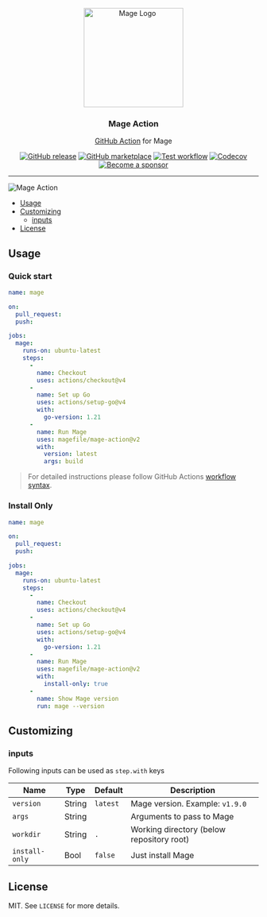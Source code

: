 <p align="center">
  <img alt="Mage Logo" src="https://avatars2.githubusercontent.com/u/32144377?s=200&v=4" height="200" />
  <h3 align="center">Mage Action</h3>
  <p align="center"><a href="https://github.com/features/actions">GitHub Action</a> for Mage</p>
  <p align="center">
    <a href="https://github.com/magefile/mage-action/releases/latest"><img alt="GitHub release" src="https://img.shields.io/github/release/magefile/mage-action.svg?logo=github&style=flat-square"></a>
    <a href="https://github.com/marketplace/actions/mage-action"><img alt="GitHub marketplace" src="https://img.shields.io/badge/marketplace-mage--action-blue?logo=github&style=flat-square"></a>
    <a href="https://github.com/magefile/mage-action/actions?workflow=test"><img alt="Test workflow" src="https://img.shields.io/github/actions/workflow/status/magefile/mage-action/test.yml?branch=master&label=test&logo=github&style=flat-square"></a>
    <a href="https://codecov.io/gh/magefile/mage-action"><img alt="Codecov" src="https://img.shields.io/codecov/c/github/magefile/mage-action?logo=codecov&style=flat-square"></a>
    <a href="https://github.com/sponsors/crazy-max"><img src="https://img.shields.io/badge/sponsor-crazy--max-181717.svg?logo=github&style=flat-square" alt="Become a sponsor"></a>
  </p>
</p>

___

![Mage Action](.github/mage-action.png)

* [Usage](#usage)
* [Customizing](#customizing)
  * [inputs](#inputs)
* [License](#license)

## Usage

### Quick start

```yaml
name: mage

on:
  pull_request:
  push:

jobs:
  mage:
    runs-on: ubuntu-latest
    steps:
      -
        name: Checkout
        uses: actions/checkout@v4
      -
        name: Set up Go
        uses: actions/setup-go@v4
        with:
          go-version: 1.21
      -
        name: Run Mage
        uses: magefile/mage-action@v2
        with:
          version: latest
          args: build
```

> For detailed instructions please follow GitHub Actions [workflow syntax](https://help.github.com/en/articles/workflow-syntax-for-github-actions#About-yaml-syntax-for-workflows).

### Install Only

```yaml
name: mage

on:
  pull_request:
  push:

jobs:
  mage:
    runs-on: ubuntu-latest
    steps:
      -
        name: Checkout
        uses: actions/checkout@v4
      -
        name: Set up Go
        uses: actions/setup-go@v4
        with:
          go-version: 1.21
      -
        name: Run Mage
        uses: magefile/mage-action@v2
        with:
          install-only: true
      -
        name: Show Mage version
        run: mage --version
```

## Customizing

### inputs

Following inputs can be used as `step.with` keys

| Name           | Type   | Default  | Description                               |
|----------------|--------|----------|-------------------------------------------|
| `version`      | String | `latest` | Mage version. Example: `v1.9.0`           |
| `args`         | String |          | Arguments to pass to Mage                 |
| `workdir`      | String | `.`      | Working directory (below repository root) |
| `install-only` | Bool   | `false`  | Just install Mage                         |

## License

MIT. See `LICENSE` for more details.
